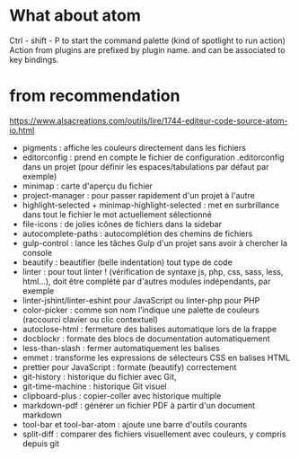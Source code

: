 # What about atom
Ctrl - shift - P to start the command palette (kind of spotlight to run action)
Action from plugins are prefixed by plugin name.
and can be associated to key bindings.

# from recommendation
https://www.alsacreations.com/outils/lire/1744-editeur-code-source-atom-io.html

- pigments : affiche les couleurs directement dans les fichiers
- editorconfig : prend en compte le fichier de configuration .editorconfig dans un projet (pour définir les espaces/tabulations par défaut par exemple)
- minimap : carte d'aperçu du fichier
- project-manager : pour passer rapidement d'un projet à l'autre
- highlight-selected + minimap-highlight-selected : met en surbrillance dans tout le fichier le mot actuellement sélectionné
- file-icons : de jolies icônes de fichiers dans la sidebar
- autocomplete-paths : autocomplétion des chemins de fichiers
- gulp-control : lance les tâches Gulp d'un projet sans avoir à chercher la console
- beautify : beautifier (belle indentation) tout type de code
- linter : pour tout linter ! (vérification de syntaxe js, php, css, sass, less, html…), doit être complété par d'autres modules indépendants, par exemple
- linter-jshint/linter-eshint pour JavaScript ou linter-php pour PHP
- color-picker : comme son nom l’indique une palette de couleurs (raccourci clavier ou clic contextuel)
- autoclose-html : fermeture des balises automatique lors de la frappe
- docblockr : formate des blocs de documentation automatiquement
- less-than-slash : fermer automatiquement les balises
- emmet : transforme les expressions de sélecteurs CSS en balises HTML
- prettier pour JavaScript : formate (beautify) correctement
- git-history : historique du fichier avec Git,
- git-time-machine : historique Git visuel
- clipboard-plus : copier-coller avec historique multiple
- markdown-pdf : générer un fichier PDF à partir d'un document markdown
- tool-bar et tool-bar-atom : ajoute une barre d'outils courants
- split-diff : comparer des fichiers visuellement avec couleurs, y compris depuis git
